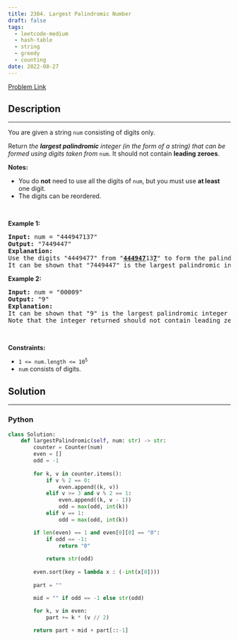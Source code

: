 ```yaml
---
title: 2384. Largest Palindromic Number
draft: false
tags: 
  - leetcode-medium
  - hash-table
  - string
  - greedy
  - counting
date: 2022-08-27
---
```


[Problem Link](https://leetcode.com/problems/largest-palindromic-number/)

## Description

---
<p>You are given a string <code>num</code> consisting of digits only.</p>

<p>Return <em>the <strong>largest palindromic</strong> integer (in the form of a string) that can be formed using digits taken from </em><code>num</code>. It should not contain <strong>leading zeroes</strong>.</p>

<p><strong>Notes:</strong></p>

<ul>
	<li>You do <strong>not</strong> need to use all the digits of <code>num</code>, but you must use <strong>at least</strong> one digit.</li>
	<li>The digits can be reordered.</li>
</ul>

<p>&nbsp;</p>
<p><strong class="example">Example 1:</strong></p>

<pre>
<strong>Input:</strong> num = &quot;444947137&quot;
<strong>Output:</strong> &quot;7449447&quot;
<strong>Explanation:</strong> 
Use the digits &quot;4449477&quot; from &quot;<u><strong>44494</strong></u><u><strong>7</strong></u>13<u><strong>7</strong></u>&quot; to form the palindromic integer &quot;7449447&quot;.
It can be shown that &quot;7449447&quot; is the largest palindromic integer that can be formed.
</pre>

<p><strong class="example">Example 2:</strong></p>

<pre>
<strong>Input:</strong> num = &quot;00009&quot;
<strong>Output:</strong> &quot;9&quot;
<strong>Explanation:</strong> 
It can be shown that &quot;9&quot; is the largest palindromic integer that can be formed.
Note that the integer returned should not contain leading zeroes.
</pre>

<p>&nbsp;</p>
<p><strong>Constraints:</strong></p>

<ul>
	<li><code>1 &lt;= num.length &lt;= 10<sup>5</sup></code></li>
	<li><code>num</code> consists of digits.</li>
</ul>


## Solution

---
### Python
``` py title='largest-palindromic-number'
class Solution:
    def largestPalindromic(self, num: str) -> str:
        counter = Counter(num)
        even = []
        odd = -1
        
        for k, v in counter.items():
            if v % 2 == 0:
                even.append((k, v))
            elif v >= 3 and v % 2 == 1:
                even.append((k, v - 1))
                odd = max(odd, int(k))
            elif v == 1:
                odd = max(odd, int(k))

        if len(even) == 1 and even[0][0] == "0":
            if odd == -1:
                return "0"
            
            return str(odd)
        
        even.sort(key = lambda x : (-int(x[0])))
        
        part = ""

        mid = "" if odd == -1 else str(odd)
        
        for k, v in even:
            part += k * (v // 2)

        return part + mid + part[::-1]
                
```

